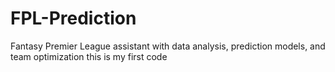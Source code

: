 # FPL-Prediction
Fantasy Premier League assistant with data analysis, prediction models, and team optimization
this is my first code
